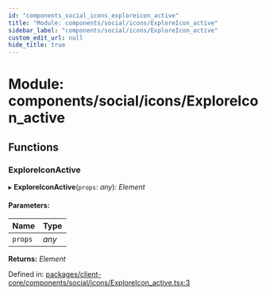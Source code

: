 ```yaml
---
id: "components_social_icons_exploreicon_active"
title: "Module: components/social/icons/ExploreIcon_active"
sidebar_label: "components/social/icons/ExploreIcon_active"
custom_edit_url: null
hide_title: true
---
```


# Module: components/social/icons/ExploreIcon\_active

## Functions

### ExploreIconActive

▸ **ExploreIconActive**(`props`: *any*): *Element*

#### Parameters:

Name | Type |
:------ | :------ |
`props` | *any* |

**Returns:** *Element*

Defined in: [packages/client-core/components/social/icons/ExploreIcon_active.tsx:3](https://github.com/xr3ngine/xr3ngine/blob/66a84a950/packages/client-core/components/social/icons/ExploreIcon_active.tsx#L3)
